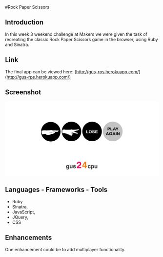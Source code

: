 #Rock Paper Scissors

Introduction
--------------------
In this week 3 weekend challenge at Makers we were given the task of recreating the classic Rock Paper Scissors game in the browser, using Ruby and Sinatra.

Link
---------------
The final app can be viewed here: [http://gus-rps.herokuapp.com/](http://gus-rps.herokuapp.com/)


Screenshot
---------------

![SCREEN_SHOT](./public/images/rpsscreenshot.png)


Languages - Frameworks - Tools
--------------------------------

- Ruby
- Sinatra,
- JavaScript,
- JQuery,
- CSS

Enhancements
------------------
One enhancement could be to add multiplayer functionality.
